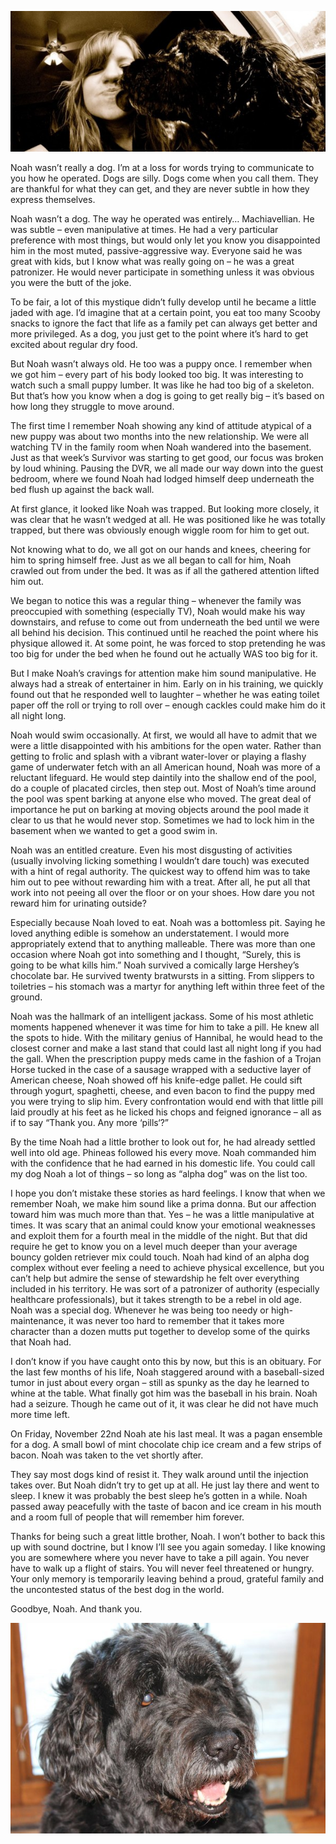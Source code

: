 <!--Noah-->
<!--A tender look back on the life of the best little brother I've ever had.-->

![banner](/static/img/noahandsarah.jpg)

Noah wasn’t really a dog.  I’m at a loss for words trying to communicate to you how he operated.  Dogs are silly.  Dogs come when you call them.  They are thankful for what they can get, and they are never subtle in how they express themselves.

Noah wasn’t a dog.  The way he operated was entirely… Machiavellian.  He was subtle – even manipulative at times.  He had a very particular preference with most things, but would only let you know you disappointed him in the most muted, passive-aggressive way.  Everyone said he was great with kids, but I know what was really going on – he was a great patronizer.  He would never participate in something unless it was obvious you were the butt of the joke.

To be fair, a lot of this mystique didn’t fully develop until he became a little jaded with age.  I’d imagine that at a certain point, you eat too many Scooby snacks to ignore the fact that life as a family pet can always get better and more privileged.  As a dog, you just get to the point where it’s hard to get excited about regular dry food.

But Noah wasn’t always old. He too was a puppy once.  I remember when we got him – every part of his body looked too big.  It was interesting to watch such a small puppy lumber.  It was like he had too big of a skeleton.  But that’s how you know when a dog is going to get really big – it’s based on how long they struggle to move around.

The first time I remember Noah showing any kind of attitude atypical of a new puppy was about two months into the new relationship.  We were all watching TV in the family room when Noah wandered into the basement.  Just as that week’s Survivor was starting to get good, our focus was broken by loud whining.  Pausing the DVR, we all made our way down into the guest bedroom, where we found Noah had lodged himself deep underneath the bed flush up against the back wall.

At first glance, it looked like Noah was trapped.  But looking more closely, it was clear that he wasn’t wedged at all.  He was positioned like he was totally trapped, but there was obviously enough wiggle room for him to get out.

Not knowing what to do, we all got on our hands and knees, cheering for him to spring himself free.  Just as we all began to call for him, Noah crawled out from under the bed.  It was as if all the gathered attention lifted him out.

We began to notice this was a regular thing – whenever the family was preoccupied with something (especially TV), Noah would make his way downstairs, and refuse to come out from underneath the bed until we were all behind his decision.  This continued until he reached the point where his physique allowed it.  At some point, he was forced to stop pretending he was too big for under the bed when he found out he actually WAS too big for it.

But I make Noah’s cravings for attention make him sound manipulative.  He always had a streak of entertainer in him.  Early on in his training, we quickly found out that he responded well to laughter – whether he was eating toilet paper off the roll or trying to roll over – enough cackles could make him do it all night long.

Noah would swim occasionally.  At first, we would all have to admit that we were a little disappointed with his ambitions for the open water.  Rather than getting to frolic and splash with a vibrant water-lover or playing a flashy game of underwater fetch with an all American hound, Noah was more of a reluctant lifeguard.  He would step daintily into the shallow end of the pool, do a couple of placated circles, then step out.  Most of Noah’s time around the pool was spent barking at anyone else who moved.  The great deal of importance he put on barking at moving objects around the pool made it clear to us that he would never stop.  Sometimes we had to lock him in the basement when we wanted to get a good swim in.

Noah was an entitled creature.  Even his most disgusting of activities (usually involving licking something I wouldn’t dare touch) was executed with a hint of regal authority.  The quickest way to offend him was to take him out to pee without rewarding him with a treat.  After all, he put all that work into not peeing all over the floor or on your shoes.  How dare you not reward him for urinating outside?

Especially because Noah loved to eat.  Noah was a bottomless pit.  Saying he loved anything edible is somehow an understatement.  I would more appropriately extend that to anything malleable.  There was more than one occasion where Noah got into something and I thought, “Surely, this is going to be what kills him.”  Noah survived a comically large Hershey’s chocolate bar.  He survived twenty bratwursts in a sitting.  From slippers to toiletries – his stomach was a martyr for anything left within three feet of the ground.

Noah was the hallmark of an intelligent jackass.  Some of his most athletic moments happened whenever it was time for him to take a pill.  He knew all the spots to hide.  With the military genius of Hannibal, he would head to the closest corner and make a last stand that could last all night long if you had the gall.  When the  prescription puppy meds came in the fashion of a Trojan Horse tucked in the case of a sausage wrapped with a seductive layer of American cheese, Noah showed off his knife-edge pallet.  He could sift through yogurt, spaghetti, cheese, and even bacon to find the puppy med you were trying to slip him.  Every confrontation would end with that little pill laid proudly at his feet as he licked his chops and feigned ignorance – all as if to say “Thank you.  Any more ‘pills‘?”

By the time Noah had a little brother to look out for, he had already settled well into old age.  Phineas followed his every move.  Noah commanded him with the confidence that he had earned in his domestic life.  You could call my dog Noah a lot of things – so long as “alpha dog” was on the list too.

I hope you don’t mistake these stories as hard feelings.  I know that when we remember Noah, we make him sound like a prima donna.  But our affection toward him was much more than that.  Yes – he was a little manipulative at times.  It was scary that an animal could know your emotional weaknesses and exploit them for a fourth meal in the middle of the night.  But that did require he get to know you on a level much deeper than your average bouncy golden retriever mix could touch.  Noah had kind of an alpha dog complex without ever feeling a need to achieve physical excellence, but you can’t help but admire the sense of stewardship he felt over everything included in his territory.  He was sort of a patronizer of authority (especially healthcare professionals), but it takes strength to be a rebel in old age.  Noah was a special dog.  Whenever he was being too needy or high-maintenance, it was never too hard to remember that it takes more character than a dozen mutts put together to develop some of the quirks that Noah had.

I don’t know if you have caught onto this by now, but this is an obituary.  For the last few months of his life, Noah staggered around with a baseball-sized tumor in just about every organ – still as spunky as the day he learned to whine at the table.  What finally got him was the baseball in his brain.  Noah had a seizure.  Though he came out of it, it was clear he did not have much more time left.

On Friday, November 22nd Noah ate his last meal.  It was a pagan ensemble for a dog.  A small  bowl of mint chocolate chip ice cream and a few strips of bacon.  Noah was taken to the vet shortly after.

They say most dogs kind of resist it.  They walk around until the injection takes over.  But Noah didn’t try to get up at all.  He just lay there and went to sleep.  I knew it was probably the best sleep he’s gotten in a while.  Noah passed away peacefully with the taste of bacon and ice cream in his mouth and a room full of people that will remember him forever.

Thanks for being such a great little brother, Noah.  I won’t bother to back this up with sound doctrine, but I know I’ll see you again someday.  I like knowing you are somewhere where you never have to take a pill again.  You never have to walk up a flight of stairs.  You will never feel threatened or hungry.  Your only memory is temporarily leaving behind a proud, grateful family and the uncontested status of the best dog in the world.

Goodbye, Noah.  And thank you.

<div class="row">
    <div class="col-centered col-lg-6">
        <div class="thumbnail">
            <img src="/static/img/noah.jpg" height="">
            <div class="caption">
                <small></small>
            </div>
        </div>
    </div>
</div>